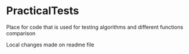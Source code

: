 # PracticalTests
Place for code that is used for testing algorithms and different functions comparison 

Local changes made on readme file
